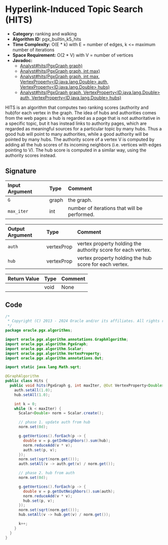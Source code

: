 # Hyperlink-Induced Topic Search (HITS)

- **Category:** ranking and walking
- **Algorithm ID:** pgx_builtin_k5_hits
- **Time Complexity:** O(E * k) with E = number of edges, k <= maximum number of iterations
- **Space Requirement:** O(2 * V) with V = number of vertices
- **Javadoc:**
  - [Analyst#hits(PgxGraph graph)](https://docs.oracle.com/en/database/oracle/property-graph/24.4/spgjv/oracle/pgx/api/Analyst.html#hits_oracle_pgx_api_PgxGraph_)
  - [Analyst#hits(PgxGraph graph, int max)](https://docs.oracle.com/en/database/oracle/property-graph/24.4/spgjv/oracle/pgx/api/Analyst.html#hits_oracle_pgx_api_PgxGraph_int_)
  - [Analyst#hits(PgxGraph graph, int max, VertexProperty<ID,java.lang.Double> auth, VertexProperty<ID,java.lang.Double> hubs)](https://docs.oracle.com/en/database/oracle/property-graph/24.4/spgjv/oracle/pgx/api/Analyst.html#hits_oracle_pgx_api_PgxGraph_int_oracle_pgx_api_VertexProperty_oracle_pgx_api_VertexProperty_)
  - [Analyst#hits(PgxGraph graph, VertexProperty<ID,java.lang.Double> auth, VertexProperty<ID,java.lang.Double> hubs)](https://docs.oracle.com/en/database/oracle/property-graph/24.4/spgjv/oracle/pgx/api/Analyst.html#hits_oracle_pgx_api_PgxGraph_oracle_pgx_api_VertexProperty_oracle_pgx_api_VertexProperty_)

HITS is an algorithm that computes two ranking scores (authority and hub)for each vertex in the graph. The idea of hubs and authorities comes from the web pages: a hub is regarded as a page that is not authoritative in a specific topic, but it has instead links to authority pages, which are regarded as meaningful sources for a particular topic by many hubs. Thus a good hub will point to many authorities, while a good authority will be pointed by many hubs. The authority score of a vertex V is computed by adding all the hub scores of its incoming neighbors (i.e. vertices with edges pointing to V). The hub score is computed in a similar way, using the authority scores instead.

## Signature

| Input Argument | Type | Comment |
| :--- | :--- | :--- |
| `G` | graph | the graph. |
| `max_iter` | int | number of iterations that will be performed. |

| Output Argument | Type | Comment |
| :--- | :--- | :--- |
| `auth` | vertexProp<double> | vertex property holding the authority score for each vertex. |
| `hub` | vertexProp<double> | vertex property holding the hub score for each vertex. |

| Return Value | Type | Comment |
| :--- | :--- | :--- |
| | void | None |

## Code

```java
/*
 * Copyright (C) 2013 - 2024 Oracle and/or its affiliates. All rights reserved.
 */
package oracle.pgx.algorithms;

import oracle.pgx.algorithm.annotations.GraphAlgorithm;
import oracle.pgx.algorithm.PgxGraph;
import oracle.pgx.algorithm.Scalar;
import oracle.pgx.algorithm.VertexProperty;
import oracle.pgx.algorithm.annotations.Out;

import static java.lang.Math.sqrt;

@GraphAlgorithm
public class Hits {
  public void hits(PgxGraph g, int maxIter, @Out VertexProperty<Double> auth, @Out VertexProperty<Double> hub) {
    auth.setAll(1.0);
    hub.setAll(1.0);

    int k = 0;
    while (k < maxIter) {
      Scalar<Double> norm = Scalar.create();

      // phase 1. update auth from hub
      norm.set(0d);

      g.getVertices().forEach(p -> {
        double v = p.getInNeighbors().sum(hub);
        norm.reduceAdd(v * v);
        auth.set(p, v);
      });
      norm.set(sqrt(norm.get()));
      auth.setAll(v -> auth.get(v) / norm.get());

      // phase 2. hub from auth
      norm.set(0d);

      g.getVertices().forEach(p -> {
        double v = p.getOutNeighbors().sum(auth);
        norm.reduceAdd(v * v);
        hub.set(p, v);
      });
      norm.set(sqrt(norm.get()));
      hub.setAll(v -> hub.get(v) / norm.get());

      k++;
    }
  }
}
```
